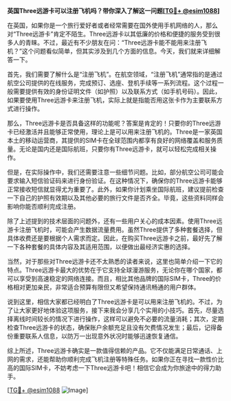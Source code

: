 **英国Three远游卡可以注册飞机吗？带你深入了解这一问题[[TG💪+ @esim1088](https://t.me/s/esim1088)]**

在英国，如果你是一个旅行爱好者或者经常需要在国外使用手机网络的人，那么对“Three远游卡”肯定不陌生。Three远游卡以其低廉的价格和便捷的服务受到很多人的青睐。不过，最近有不少朋友在问：“Three远游卡能不能用来注册飞机？”这个问题看似简单，但其实涉及到几个方面的信息。今天，我们就来详细解答一下。

首先，我们需要了解什么是“注册飞机”。在航空领域，“注册飞机”通常指的是通过航空公司提供的在线服务，完成预订、选座、登机手续等一系列流程。这个过程一般需要提供有效的身份证明文件（如护照）以及联系方式（如手机号码）。因此，如果要使用Three远游卡来注册飞机，实际上就是指能否用这张卡作为主要联系方式进行操作。

那么，Three远游卡是否具备这样的功能呢？答案是肯定的！只要你的Three远游卡已经激活并且能够正常使用，理论上是可以用来注册飞机的。Three是一家英国本土的移动运营商，其提供的SIM卡在全球范围内都享有良好的网络覆盖和服务质量。无论是国内还是国际航班，只要你有Three远游卡，就可以轻松完成相关操作。

但是，在实际操作中，我们还需要注意一些细节问题。比如，部分航空公司可能会要求输入短信验证码来进行身份验证。在这种情况下，确保你的Three远游卡能够正常接收短信就显得尤为重要了。此外，如果你计划乘坐国际航班，建议提前检查一下自己的护照有效期以及其他必要的旅行文件是否齐全。毕竟，这些资料同样会影响你能否顺利完成注册。

除了上述提到的技术层面的问题外，还有一些用户关心的成本因素。使用Three远游卡注册飞机时，可能会产生数据流量费用。虽然Three提供了多种套餐选择，但具体收费还是要根据个人需求而定。因此，在购买Three远游卡之前，最好先了解一下各种套餐的具体内容及其适用范围，以便做出最经济实惠的选择。

当然，对于那些对Three远游卡还不太熟悉的读者来说，这里也简单介绍一下它的特点。Three远游卡最大的优势在于它支持全球漫游服务，无论你在哪个国家，都可以享受到高速稳定的网络连接。而且，相比其他品牌的国际SIM卡，Three的价格相对更加亲民，非常适合预算有限但又希望保持通讯畅通的用户群体。

说到这里，相信大家都已经明白了Three远游卡是可以用来注册飞机的。不过，为了让大家更好地体验这项服务，接下来我会分享几个实用的小技巧。首先，尽量选择离线时间较长的情况下进行操作，这样可以避免不必要的流量消耗；其次，定期检查Three远游卡的状态，确保账户余额充足且没有欠费情况发生；最后，记得备份重要联系人信息，以防万一出现意外状况时能够迅速恢复通信。

综上所述，Three远游卡确实是一款值得信赖的产品。它不仅能满足日常通话、上网的需求，还能帮助你顺利完成飞机注册等特殊任务。如果你正在寻找一款性价比高的国际SIM卡，不妨考虑一下Three远游卡吧！相信它会成为你旅途中的得力助手。

[[TG💪+ @esim1088](https://t.me/s/esim1088) ![Image](https://i.postimg.cc/4NQfJmqS/Snipaste-2025-05-13-00-14-12.png)]